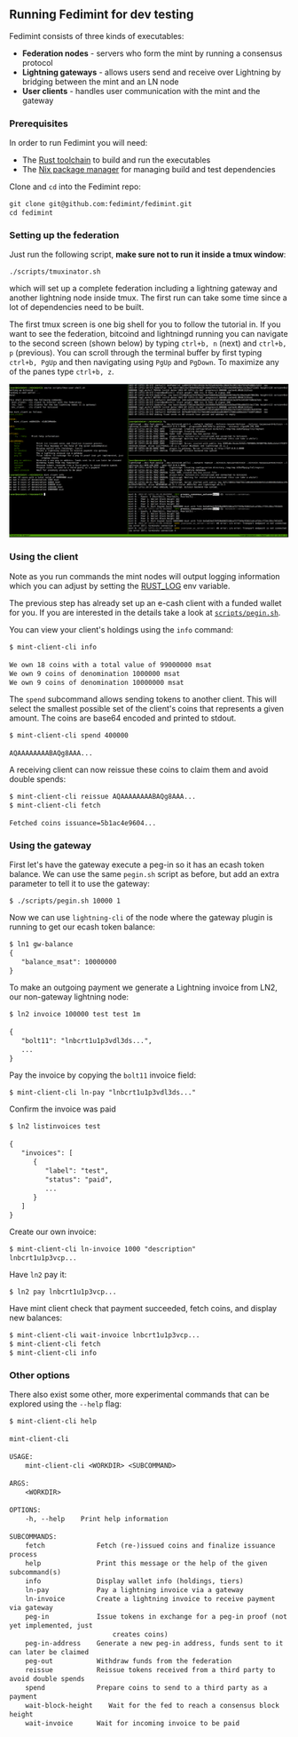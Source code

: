 ## Running Fedimint for dev testing

Fedimint consists of three kinds of executables:

* **Federation nodes** - servers who form the mint by running a consensus protocol
* **Lightning gateways** - allows users send and receive over Lightning by bridging between the mint and an LN node
* **User clients** - handles user communication with the mint and the gateway

### Prerequisites

In order to run Fedimint you will need:
- The [Rust toolchain](https://www.rust-lang.org/tools/install) to build and run the executables
- The [Nix package manager](https://nixos.org/download.html) for managing build and test dependencies

Clone and `cd` into the Fedimint repo:

```shell
git clone git@github.com:fedimint/fedimint.git
cd fedimint
```

### Setting up the federation

Just run the following script, **make sure not to run it inside a tmux window**:

```shell
./scripts/tmuxinator.sh
```
which will set up a complete federation including a lightning gateway and another lightning node inside tmux. The first run can take some time since a lot of dependencies need to be built.

The first tmux screen is one big shell for you to follow the tutorial in. If you want to see the federation, bitcoind and lightningd running you can navigate to the second screen (shown below) by typing `ctrl+b, n` (next) and `ctrl+b, p` (previous). You can scroll through the terminal buffer by first typing `ctrl+b, PgUp` and then navigating using `PgUp` and `PgDown`. To maximize any of the panes type `ctrl+b, z`.

![screenshot of the federation running in tmux](tmuxinator.png)

### Using the client

Note as you run commands the mint nodes will output logging information which you can adjust by setting the [RUST_LOG](https://docs.rs/env_logger/latest/env_logger/) env variable.

The previous step has already set up an e-cash client with a funded wallet for you. If you are interested in the details take a look at [`scripts/pegin.sh`](../scripts/pegin.sh).

You can view your client's holdings using the `info` command:

```shell
$ mint-client-cli info

We own 18 coins with a total value of 99000000 msat
We own 9 coins of denomination 1000000 msat
We own 9 coins of denomination 10000000 msat
```

The `spend` subcommand allows sending tokens to another client. This will select the smallest possible set of the client's coins that represents a given amount. The coins are base64 encoded and printed to stdout.

```shell
$ mint-client-cli spend 400000

AQAAAAAAAABAQg8AAA...
```

A receiving client can now reissue these coins to claim them and avoid double spends:

```shell
$ mint-client-cli reissue AQAAAAAAAABAQg8AAA...
$ mint-client-cli fetch

Fetched coins issuance=5b1ac4e9604...
```

### Using the gateway

First let's have the gateway execute a peg-in so it has an ecash token balance. We can use the same `pegin.sh` script as before, but add an extra parameter to tell it to use the gateway:

```shell
$ ./scripts/pegin.sh 10000 1
```

Now we can use `lightning-cli` of the node where the gateway plugin is running to get our ecash token balance:

```shell
$ ln1 gw-balance
{
   "balance_msat": 10000000
}
```

To make an outgoing payment we generate a Lightning invoice from LN2, our non-gateway lightning node:

```shell
$ ln2 invoice 100000 test test 1m

{
   "bolt11": "lnbcrt1u1p3vdl3ds...",
   ...
}
```

Pay the invoice by copying the `bolt11` invoice field:

```shell
$ mint-client-cli ln-pay "lnbcrt1u1p3vdl3ds..."
```

Confirm the invoice was paid

```shell
$ ln2 listinvoices test

{
   "invoices": [
      {
         "label": "test",
         "status": "paid",
         ...
      }
   ]
}
```

Create our own invoice:
```shell
$ mint-client-cli ln-invoice 1000 "description"
lnbcrt1u1p3vcp...
```

Have `ln2` pay it:

```shell
$ ln2 pay lnbcrt1u1p3vcp...
```

Have mint client check that payment succeeded, fetch coins, and display new balances:

```shell
$ mint-client-cli wait-invoice lnbcrt1u1p3vcp...
$ mint-client-cli fetch
$ mint-client-cli info
```

### Other options

There also exist some other, more experimental commands that can be explored using the `--help` flag:

```shell
$ mint-client-cli help

mint-client-cli 

USAGE:
    mint-client-cli <WORKDIR> <SUBCOMMAND>

ARGS:
    <WORKDIR>    

OPTIONS:
    -h, --help    Print help information

SUBCOMMANDS:
    fetch             Fetch (re-)issued coins and finalize issuance process
    help              Print this message or the help of the given subcommand(s)
    info              Display wallet info (holdings, tiers)
    ln-pay            Pay a lightning invoice via a gateway
    ln-invoice        Create a lightning invoice to receive payment via gateway
    peg-in            Issue tokens in exchange for a peg-in proof (not yet implemented, just
                          creates coins)
    peg-in-address    Generate a new peg-in address, funds sent to it can later be claimed
    peg-out           Withdraw funds from the federation
    reissue           Reissue tokens received from a third party to avoid double spends
    spend             Prepare coins to send to a third party as a payment
    wait-block-height    Wait for the fed to reach a consensus block height
    wait-invoice      Wait for incoming invoice to be paid
```
